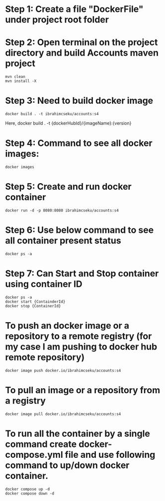 # Step 1: Create a file "DockerFile" under project root folder

# Step 2: Open terminal on the project directory and build Accounts maven project
	mvn clean
	mvn install -X

# Step 3: Need to build docker image
	docker build . -t ibrahimcseku/accounts:s4
Here, docker build . -t {dockerHubId}/{imageName}:{version}

# Step 4: Command to see all docker images:
	docker images
	
# Step 5: Create and run docker container
	docker run -d -p 8080:8080 ibrahimcseku/accounts:s4
	
# Step 6: Use below command to see all container present status
	docker ps -a
	
# Step 7: Can Start and Stop container using container ID
	docker ps -a
	docker start {ContainderId}
	docker stop {ContainerId}	
	
# To push an docker image or a repository to a remote registry (for my case I am pushing to docker hub remote repository)
	docker image push docker.io/ibrahimcseku/accounts:s4
	
# To pull an image or a repository from a registry		
	docker image pull docker.io/ibrahimcseku/accounts:s4	
	
# To run all the container by a single command create docker-compose.yml file and use following command to up/down docker container.
	docker compose up -d
	docker compose down -d
	